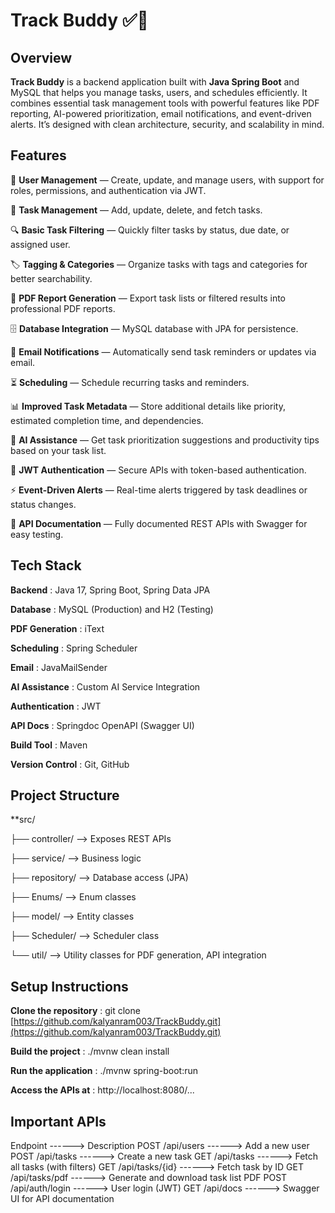 # Track Buddy ✅📅  

## Overview  
**Track Buddy** is a backend application built with **Java Spring Boot** and MySQL that helps you manage tasks, users, and schedules efficiently. It combines essential task management tools with powerful features like PDF reporting, AI-powered prioritization, email notifications, and event-driven alerts. It’s designed with clean architecture, security, and scalability in mind.

## Features  
👥 **User Management** — Create, update, and manage users, with support for roles, permissions, and authentication via JWT.

📝 **Task Management** — Add, update, delete, and fetch tasks.

🔍 **Basic Task Filtering** — Quickly filter tasks by status, due date, or assigned user.

🏷️ **Tagging & Categories** — Organize tasks with tags and categories for better searchability.

📄 **PDF Report Generation** — Export task lists or filtered results into professional PDF reports.

🗄️ **Database Integration** — MySQL database with JPA for persistence.

📧 **Email Notifications** — Automatically send task reminders or updates via email.

⏳ **Scheduling** — Schedule recurring tasks and reminders.

📊 **Improved Task Metadata** — Store additional details like priority, estimated completion time, and dependencies.

🤖 **AI Assistance** — Get task prioritization suggestions and productivity tips based on your task list.

🔐 **JWT Authentication** — Secure APIs with token-based authentication.

⚡ **Event-Driven Alerts** — Real-time alerts triggered by task deadlines or status changes.

📜 **API Documentation** — Fully documented REST APIs with Swagger for easy testing.

## Tech Stack  
**Backend**              : Java 17, Spring Boot, Spring Data JPA

**Database**             : MySQL (Production) and H2 (Testing)

**PDF Generation**       : iText

**Scheduling**           : Spring Scheduler

**Email**                : JavaMailSender

**AI Assistance**        : Custom AI Service Integration

**Authentication**       : JWT

**API Docs**             : Springdoc OpenAPI (Swagger UI)

**Build Tool**           : Maven

**Version Control**      : Git, GitHub


## Project Structure

**src/
 
 ├── controller/    --> Exposes REST APIs
 
 ├── service/       --> Business logic
 
 ├── repository/    --> Database access (JPA)

 ├── Enums/         --> Enum classes
 
 ├── model/         --> Entity classes
 
 ├── Scheduler/     --> Scheduler class
 
 └── util/          --> Utility classes for PDF generation, API integration


 ## Setup Instructions

 **Clone the repository**  :  git clone [https://github.com/kalyanram003/TrackBuddy.git](https://github.com/kalyanram003/TrackBuddy.git)

**Build the project**      :  ./mvnw clean install

**Run the application**    :  ./mvnw spring-boot:run

**Access the APIs at**     :  http://localhost:8080/...


## Important APIs

Endpoint                             ------>   Description
POST /api/users                      ------>   	Add a new user
POST /api/tasks                      ------>   	Create a new task
GET /api/tasks                       ------>   	Fetch all tasks (with filters)
GET /api/tasks/{id}                  ------>   	Fetch task by ID
GET /api/tasks/pdf                   ------>   	Generate and download task list PDF
POST /api/auth/login                 ------>   	User login (JWT)
GET /api/docs                        ------>   	Swagger UI for API documentation
